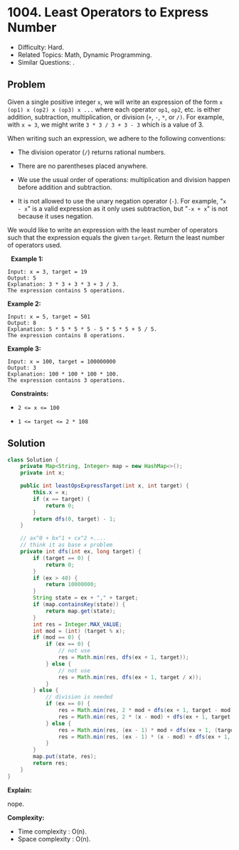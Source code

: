 # 1004. Least Operators to Express Number

- Difficulty: Hard.
- Related Topics: Math, Dynamic Programming.
- Similar Questions: .

## Problem

Given a single positive integer ```x```, we will write an expression of the form ```x (op1) x (op2) x (op3) x ...``` where each operator ```op1```, ```op2```, etc. is either addition, subtraction, multiplication, or division (```+```, ```-```, ```*```, or ```/)```. For example, with ```x = 3```, we might write ```3 * 3 / 3 + 3 - 3``` which is a value of 3.

When writing such an expression, we adhere to the following conventions:


	
- The division operator (```/```) returns rational numbers.
	
- There are no parentheses placed anywhere.
	
- We use the usual order of operations: multiplication and division happen before addition and subtraction.
	
- It is not allowed to use the unary negation operator (```-```). For example, "```x - x```" is a valid expression as it only uses subtraction, but "```-x + x```" is not because it uses negation.


We would like to write an expression with the least number of operators such that the expression equals the given ```target```. Return the least number of operators used.

 
**Example 1:**

```
Input: x = 3, target = 19
Output: 5
Explanation: 3 * 3 + 3 * 3 + 3 / 3.
The expression contains 5 operations.
```

**Example 2:**

```
Input: x = 5, target = 501
Output: 8
Explanation: 5 * 5 * 5 * 5 - 5 * 5 * 5 + 5 / 5.
The expression contains 8 operations.
```

**Example 3:**

```
Input: x = 100, target = 100000000
Output: 3
Explanation: 100 * 100 * 100 * 100.
The expression contains 3 operations.
```

 
**Constraints:**


	
- ```2 <= x <= 100```
	
- ```1 <= target <= 2 * 108```



## Solution

```java
class Solution {
    private Map<String, Integer> map = new HashMap<>();
    private int x;

    public int leastOpsExpressTarget(int x, int target) {
        this.x = x;
        if (x == target) {
            return 0;
        }
        return dfs(0, target) - 1;
    }

    // ax^0 + bx^1 + cx^2 +....
    // think it as base x problem
    private int dfs(int ex, long target) {
        if (target == 0) {
            return 0;
        }
        if (ex > 40) {
            return 10000000;
        }
        String state = ex + "," + target;
        if (map.containsKey(state)) {
            return map.get(state);
        }
        int res = Integer.MAX_VALUE;
        int mod = (int) (target % x);
        if (mod == 0) {
            if (ex == 0) {
                // not use
                res = Math.min(res, dfs(ex + 1, target));
            } else {
                // not use
                res = Math.min(res, dfs(ex + 1, target / x));
            }
        } else {
            // division is needed
            if (ex == 0) {
                res = Math.min(res, 2 * mod + dfs(ex + 1, target - mod));
                res = Math.min(res, 2 * (x - mod) + dfs(ex + 1, target - mod + x));
            } else {
                res = Math.min(res, (ex - 1) * mod + dfs(ex + 1, (target - mod) / x));
                res = Math.min(res, (ex - 1) * (x - mod) + dfs(ex + 1, (target - mod + x) / x));
            }
        }
        map.put(state, res);
        return res;
    }
}
```

**Explain:**

nope.

**Complexity:**

* Time complexity : O(n).
* Space complexity : O(n).
